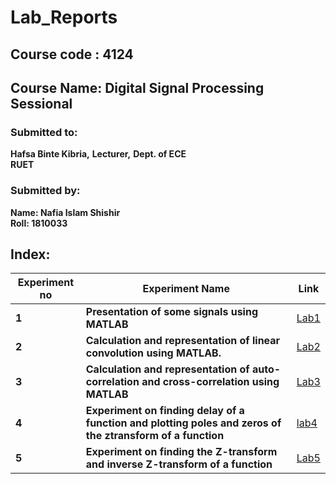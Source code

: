 # Lab_Reports
## Course code : 4124
## Course Name: Digital Signal Processing Sessional

### Submitted to:
**Hafsa Binte Kibria,**
**Lecturer,**
**Dept. of ECE**                                                                                                     
**RUET**

### Submitted by:	
**Name:  Nafia Islam Shishir**   
**Roll:    1810033**

## Index:
| Experiment no | Experiment Name | Link |
| --- | --- | --- |
| **1** | **Presentation of some signals using MATLAB** | [Lab1](https://github.com/Nafia-Shishir/Lab_Reports-4124-1810033/tree/master/Lab1#readme) |
| **2** | **Calculation and representation of linear convolution using MATLAB.** | [Lab2](https://github.com/Nafia-Shishir/Lab_Reports-4124-1810033/blob/master/Lab2/README.md) |
| **3** | **Calculation and representation of auto-correlation and cross-correlation using MATLAB** | [Lab3](https://github.com/Nafia-Shishir/Lab_Reports-4124-1810033/blob/master/Lab3/README.md) |
| **4** | **Experiment on finding delay of a function and plotting poles and zeros of the ztransform of a function** | [lab4](https://github.com/Nafia-Shishir/Lab_Reports-4124-1810033/blob/master/Lab4/README.md) |
| **5** | **Experiment on finding the Z-transform and inverse Z-transform of a function** | [Lab5](https://github.com/Nafia-Shishir/Lab_Reports-4124-1810033/blob/master/Lab5/README.md) |
